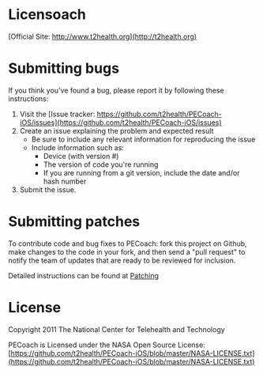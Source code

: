 
Licensoach
===============

[Official Site: http://www.t2health.org](http://t2health.org)


Submitting bugs
===============
If you think you've found a bug, please report it by following these instructions:  

1. Visit the [Issue tracker: https://github.com/t2health/PECoach-iOS/issues](https://github.com/t2health/PECoach-iOS/issues)
2. Create an issue explaining the problem and expected result
    - Be sure to include any relevant information for reproducing the issue
    - Include information such as:
        * Device (with version #)
        * The version of code you're running
        * If you are running from a git version, include the date and/or hash number
3. Submit the issue.

Submitting patches
==================
To contribute code and bug fixes to PECoach: fork this project on Github, make changes to the code in your fork, 
and then send a "pull request" to notify the team of updates that are ready to be reviewed for inclusion.

Detailed instructions can be found at [Patching](https://gist.github.com/1507418)

License
==============================================
Copyright 2011 The National Center for Telehealth and Technology

PECoach is Licensed under the NASA Open Source License: [https://github.com/t2health/PECoach-iOS/blob/master/NASA-LICENSE.txt](https://github.com/t2health/PECoach-iOS/blob/master/NASA-LICENSE.txt)

